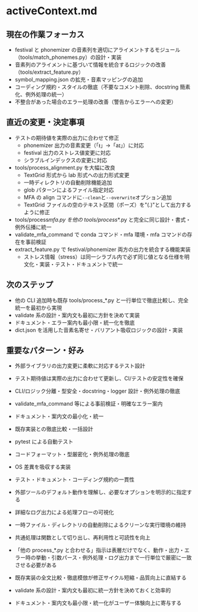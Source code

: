 # activeContext.md

## 現在の作業フォーカス

- festival と phonemizer の音素列を適切にアライメントするモジュール（tools/match_phonemes.py）の設計・実装
- 音素列のアライメントに基づいて情報を統合するロジックの改善（tools/extract_feature.py）
- symbol_mapping.json の拡充・音素マッピングの追加
- コーディング規約・スタイルの徹底（不要なコメント削除、docstring 簡素化、例外処理の統一）
- 不整合があった場合のエラー処理の改善（警告からエラーへの変更）

## 直近の変更・決定事項

- テストの期待値を実際の出力に合わせて修正
  - phonemizer 出力の音素変更（「ᵻ」→「aɪ」）に対応
  - festival 出力のストレス値変更に対応
  - シラブルインデックスの変更に対応
- tools/process_alignment.py を大幅に改良
  - TextGrid 形式から lab 形式への出力形式変更
  - 一時ディレクトリの自動削除機能追加
  - glob パターンによるファイル指定対応
  - MFA の align コマンドに`--clean`と`--overwrite`オプション追加
  - TextGrid ファイルの空のテキスト区間（ポーズ）を"(.)"として出力するように修正
- tools/process*mfa.py を他の tools/process*\*.py と完全に同じ設計・書式・例外伝播に統一
- validate_mfa_command で conda コマンド・mfa 環境・mfa コマンドの存在を事前検証
- extract_feature.py で festival/phonemizer 両方の出力を統合する機能実装
  - ストレス情報（stress）は同一シラブル内で必ず同じ値となる仕様を明文化・実装・テスト・ドキュメントで統一

## 次のステップ

- 他の CLI 追加時も既存 tools/process\_\*.py と一行単位で徹底比較し、完全統一を最初から実現
- validate 系の設計・案内文も最初に方針を決めて実装
- ドキュメント・エラー案内も最小限・統一化を徹底
- dict.json を活用した音素名寄せ・バリアント吸収ロジックの設計・実装

## 重要なパターン・好み

- 外部ライブラリの出力変更に柔軟に対応するテスト設計
- テスト期待値は実際の出力に合わせて更新し、CI/テストの安定性を確保

- CLI/ロジック分離・型安全・docstring・logger 設計・例外処理の徹底
- validate_mfa_command 等による事前検証・明確なエラー案内
- ドキュメント・案内文の最小化・統一
- 既存実装との徹底比較・一括設計
- pytest による自動テスト
- コードフォーマット・型厳密化・例外処理の徹底
- OS 差異を吸収する実装
- テスト・ドキュメント・コーディング規約の一貫性
- 外部ツールのデフォルト動作を理解し、必要なオプションを明示的に指定する
- 詳細なログ出力による処理フローの可視化
- 一時ファイル・ディレクトリの自動削除によるクリーンな実行環境の維持
- 共通処理は関数として切り出し、再利用性と可読性を向上

- 「他の process\_\*.py と合わせる」指示は表層だけでなく、動作・出力・エラー時の挙動・引数パース・例外処理・ログ出力まで一行単位で厳密に一致させる必要がある
- 既存実装の全文比較・徹底模倣が修正サイクル短縮・品質向上に直結する
- validate 系の設計・案内文も最初に統一方針を決めておくと効率的
- ドキュメント・案内文も最小限・統一化がユーザー体験向上に寄与する
